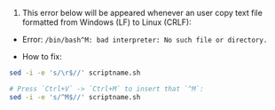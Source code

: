 1. This error below will be appeared whenever an user copy text file formatted from Windows (LF) to Linux (CRLF):

- Error: `/bin/bash^M: bad interpreter: No such file or directory.`

- How to fix:

```bash
sed -i -e 's/\r$//' scriptname.sh

# Press `Ctrl+V` -> `Ctrl+M` to insert that `^M`:
sed -i -e 's/^M$//' scriptname.sh
```
